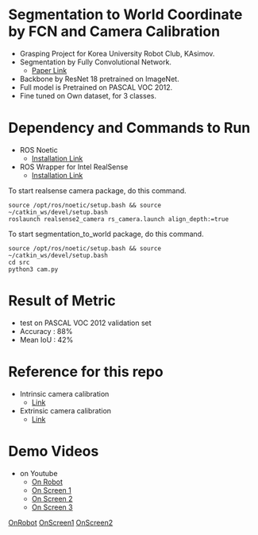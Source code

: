 # Segmentation to World Coordinate by FCN and Camera Calibration 

- Grasping Project for Korea University Robot Club, KAsimov.
- Segmentation by Fully Convolutional Network.
    - [Paper Link](https://arxiv.org/abs/1411.4038)
- Backbone by ResNet 18 pretrained on ImageNet.
- Full model is Pretrained on PASCAL VOC 2012.
- Fine tuned on Own dataset, for 3 classes.

# Dependency and Commands to Run

- ROS Noetic
    - [Installation Link](http://wiki.ros.org/noetic/Installation/Ubuntu)
- ROS Wrapper for Intel RealSense
    - [Installation Link](https://github.com/IntelRealSense/realsense-ros)

To start realsense camera package, do this command.

```
source /opt/ros/noetic/setup.bash && source ~/catkin_ws/devel/setup.bash
roslaunch realsense2_camera rs_camera.launch align_depth:=true
```

To start segmentation_to_world package, do this command.

```
source /opt/ros/noetic/setup.bash && source ~/catkin_ws/devel/setup.bash
cd src
python3 cam.py
```

# Result of Metric

- test on PASCAL VOC 2012 validation set
- Accuracy : 88%
- Mean IoU : 42%

# Reference for this repo

- Intrinsic camera calibration
    - [Link](https://learnopencv.com/camera-calibration-using-opencv/)
- Extrinsic camera calibration
    - [Link](https://foss4g.tistory.com/1665)

# Demo Videos

- on Youtube
  - [On Robot](https://youtu.be/znpJGxREoVE)
  - [On Screen 1](https://youtu.be/dAixFD9XThM)
  - [On Screen 2](https://youtu.be/-ozK8xmS2pE)
  - [On Screen 3](https://youtu.be/TB8IPLbE2zM)

[OnRobot](demo/OnRobot.gif)
[OnScreen1](demo/OnScreen1.gif)
[OnScreen2](demo/OnScreen2.gif)